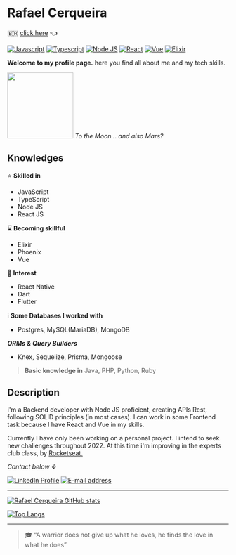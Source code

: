 # Rafael Cerqueira

🇧🇷 [click here](/PT_br-Readme.md) 👈 


[![Javascript](https://img.shields.io/badge/-Javascript-333333?style=for-the-badge&logo=javascript)](https://developer.mozilla.org/en-US/docs/Web/JavaScript) [![Typescript](https://img.shields.io/badge/-TypeScript-333333?style=for-the-badge&logo=typescript)](https://www.typescriptlang.org/) [![Node JS](https://img.shields.io/badge/-Node.js-333333?style=for-the-badge&logo=node.js)](https://nodejs.org/en/) [![React](https://img.shields.io/badge/-React-333333?style=for-the-badge&logo=react)](https://reactjs.org/) [![Vue](https://img.shields.io/badge/-Vue-333333?style=for-the-badge&logo=vue.js)](https://vuejs.org/) [![Elixir](https://img.shields.io/badge/-Elixir-333333?style=for-the-badge&logo=elixir&logoColor=990099)](https://elixir-lang.org/)


**Welcome to my profile page.**
here you find all about me and my tech skills.

<img src="https://c.tenor.com/lZE8tZGKLQ4AAAAi/saturn-v-space.gif" width=150> _To the Moon... and also Mars?_

## Knowledges

:star: **Skilled in**

- JavaScript
- TypeScript
- Node JS
- React JS

:hourglass: **Becoming skillful**

- Elixir
- Phoenix
- Vue

:eyes: **Interest**

- React Native
- Dart
- Flutter


ℹ️ **Some Databases I worked with**

- Postgres, MySQL(MariaDB), MongoDB

_**ORMs & Query Builders**_
- Knex, Sequelize, Prisma, Mongoose

> **Basic knowledge in** Java, PHP, Python, Ruby

## Description
I'm a Backend developer with Node JS proficient, creating APIs Rest, following SOLID principles (in most cases). I can work in some Frontend task because I have React and Vue in my skills.

Currently I have only been working on a personal project. I intend to seek new challenges throughout 2022. At this time i'm improving in the experts club class, by [Rocketseat.](https://www.rocketseat.com.br/expertsclub)

 _Contact below ↓_
 
[![LinkedIn Profile](https://img.shields.io/badge/-linkedin-0040FF?style=for-the-badge&logo=linkedin)](https://www.linkedin.com/in/rafascerqueira/) [![E-mail address](https://img.shields.io/badge/-Gmail-F2F2F2?style=for-the-badge&logo=gmail)](mailto:rafascerqueira.dev@gmail.com)

---
[![Rafael Cerqueira GitHub stats](https://github-readme-stats.vercel.app/api?username=rafascerqueira&show_icons=true&theme=gruvbox)](https://github.com/rafascerqueira?tab=repositories) 

[![Top Langs](https://github-readme-stats.vercel.app/api/top-langs/?username=rafascerqueira&layout=compact&theme=gruvbox)](https://github.com/rafascerqueira?tab=repositories)

---
> :mortar_board: “A warrior does not give up what he loves, he finds the love in what he does”
